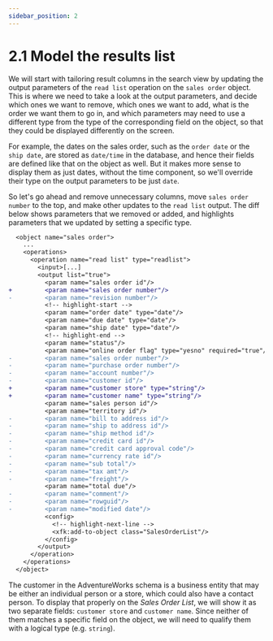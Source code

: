 ```yaml
---
sidebar_position: 2
---
```


# 2.1 Model the results list

We will start with tailoring result columns in the search view by updating the output parameters of the `read list` operation on the `sales order` object. This is where we need to take a look at the output parameters, and decide which ones we want to remove, which ones we want to add, what is the order we want them to go in, and which parameters may need to use a different type from the type of the corresponding field on the object, so that they could be displayed differently on the screen.

For example, the dates on the sales order, such as the `order date` or the `ship date`, are stored as `date/time` in the database, and hence their fields are defined like that on the object as well. But it makes more sense to display them as just dates, without the time component, so we'll override their type on the output parameters to be just `date`.

So let's go ahead and remove unnecessary columns, move `sales order number` to the top, and make other updates to the `read list` output. The diff below shows parameters that we removed or added, and highlights parameters that we updated by setting a specific type.

```diff title="sales_order.xom"
  <object name="sales order">
    ...
    <operations>
      <operation name="read list" type="readlist">
        <input>[...]
        <output list="true">
          <param name="sales order id"/>
+         <param name="sales order number"/>
-         <param name="revision number"/>
          <!-- highlight-start -->
          <param name="order date" type="date"/>
          <param name="due date" type="date"/>
          <param name="ship date" type="date"/>
          <!-- highlight-end -->
          <param name="status"/>
          <param name="online order flag" type="yesno" required="true"/>
-         <param name="sales order number"/>
-         <param name="purchase order number"/>
-         <param name="account number"/>
-         <param name="customer id"/>
+         <param name="customer store" type="string"/>
+         <param name="customer name" type="string"/>
          <param name="sales person id"/>
          <param name="territory id"/>
-         <param name="bill to address id"/>
-         <param name="ship to address id"/>
-         <param name="ship method id"/>
-         <param name="credit card id"/>
-         <param name="credit card approval code"/>
-         <param name="currency rate id"/>
-         <param name="sub total"/>
-         <param name="tax amt"/>
-         <param name="freight"/>
          <param name="total due"/>
-         <param name="comment"/>
-         <param name="rowguid"/>
-         <param name="modified date"/>
          <config>
            <!-- highlight-next-line -->
            <xfk:add-to-object class="SalesOrderList"/>
          </config>
        </output>
      </operation>
    </operations>
  </object>
```

The customer in the AdventureWorks schema is a business entity that may be either an individual person or a store, which could also have a contact person. To display that properly on the *Sales Order List*, we will show it as two separate fields: `customer store` and `customer name`. Since neither of them matches a specific field on the object, we will need to qualify them with a logical type (e.g. `string`).
